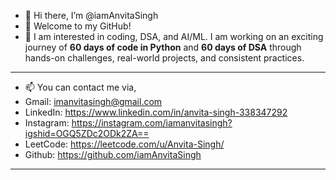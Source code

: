- 👋 Hi there, I’m @iamAnvitaSingh
- 👀 Welcome to my GitHub!  
- 🌱 I am interested in coding, DSA, and AI/ML. I am working on an exciting journey of **60 days of code in Python** and **60 days of DSA** through hands-on challenges, real-world projects, and consistent practices.
----------------------------------------------------------------------------------------------------------------------------------------------------------------------------
- 📫 You can contact me via,
- Gmail: imanvitasingh@gmail.com
- LinkedIn: https://www.linkedin.com/in/anvita-singh-338347292
- Instagram: https://instagram.com/iamanvitasingh?igshid=OGQ5ZDc2ODk2ZA==
- LeetCode: https://leetcode.com/u/Anvita-Singh/
- Github: https://github.com/iamAnvitaSingh
------------------------------------------------------------------------------------------------------------------------------------------------------------------------------

